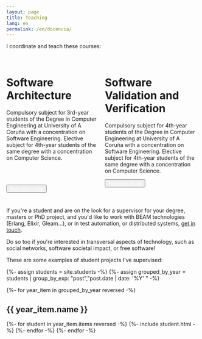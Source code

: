 ```yaml
---
layout: page
title: Teaching
lang: en
permalink: /en/docencia/
---
```


I coordinate and teach these courses:
<div style="columns: 2 200px;">
<div class="card">
  <div class="card__text" style="text-size: small;">
    <br/>
    <h1>Software Architecture</h1>
    <p>Compulsory subject for 3rd-year students of the Degree in Computer Engineering at University of A Coruña with a concentration on Software Engineering. Elective subject for 4th-year students of the same degree with a concentration on Computer Science.</p>
    <br/><br/>
    <p><button><a href="https://www.udc.es/en/cufie/GD/consulta-guias-docentes/" style="color: white;">Teaching guide</a></button></p>
  </div>
</div>
<div class="card">
  <div class="card__text" style="text-size: small;">
    <br/>
    <h1>Software Validation and Verification</h1>
    <p>Compulsory subject for 4th-year students of the Degree in Computer Engineering at University of A Coruña with a concentration on Software Engineering. Elective subject for 4th-year students of the same degree with a concentration on Computer Science.</p>
    <p><button><a href="https://www.udc.es/en/cufie/GD/consulta-guias-docentes/" style="color: white;">Teaching guide</a></button></p>
  </div>
</div>
</div>
<br/>

If you're a student and are on the look for a supervisor for your degree, masters or PhD project, and you'd like to work with BEAM technologies (Erlang, Elixir, Gleam...), or in test automation, or distributed systems, <a href="mailto:lcastro@udc.gal">get in touch</a>.

Do so too if you're interested in transversal aspects of technology, such as social networks, software societal impact, or free software!

<div id="student-projects">These are some examples of student projects I've supervised:</div>

{%- assign students = site.students -%}
{%- assign grouped_by_year = students | group_by_exp: "post","post.date | date: '%Y' " -%}

{%- for year_item in grouped_by_year reversed -%}
<span style="display: block; ">
  <h2>{{ year_item.name }}</h2>
  {%- for student in year_item.items reversed -%}
    {%- include student.html -%}
  {%- endfor -%}
{%- endfor -%}